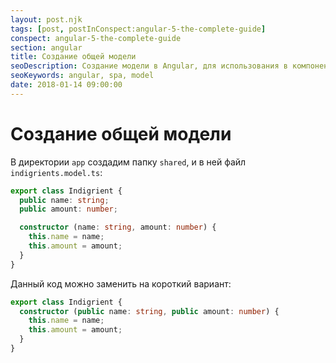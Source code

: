 ```yaml
---
layout: post.njk
tags: [post, postInConspect:angular-5-the-complete-guide]
conspect: angular-5-the-complete-guide
section: angular
title: Создание общей модели
seoDescription: Создание модели в Angular, для использования в компонентах. Короткий синтаксис в конструкторе.
seoKeywords: angular, spa, model
date: 2018-01-14 09:00:00
---
```

# Создание общей модели

В директории `app` создадим папку `shared`, и в ней файл `indigrients.model.ts`:

```typescript
export class Indigrient {
  public name: string;
  public amount: number;

  constructor (name: string, amount: number) {
    this.name = name;
    this.amount = amount;
  }
}
```

Данный код можно заменить на короткий вариант:

```typescript
export class Indigrient {
  constructor (public name: string, public amount: number) {
    this.name = name;
    this.amount = amount;
  }
}
```